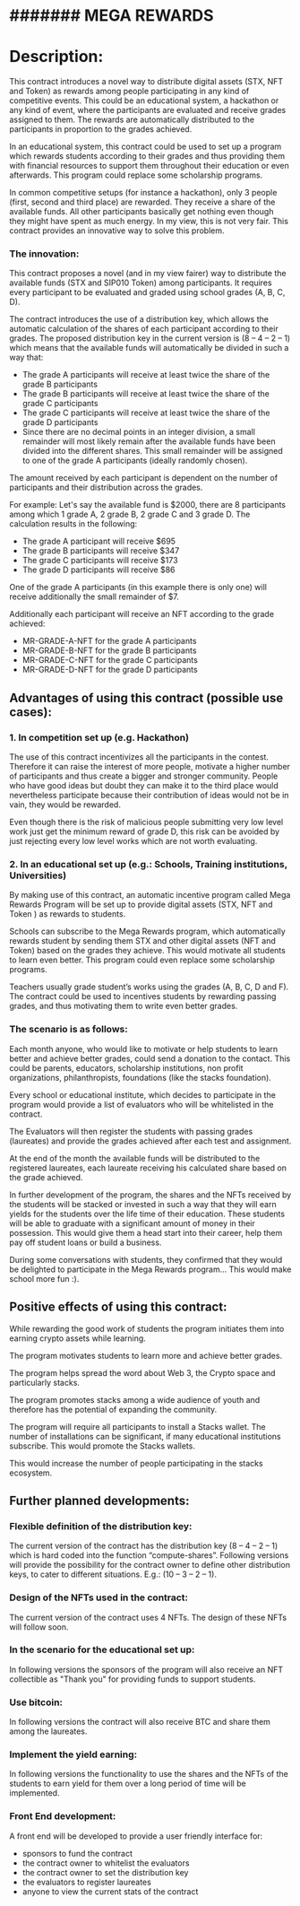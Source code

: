 
#                                       ####### MEGA REWARDS #######


# Description:

This contract introduces a novel way to distribute digital assets (STX, NFT and Token) as rewards among people participating in any kind of competitive events. This could be an educational system, a hackathon or any kind of event, where the participants are evaluated and receive grades assigned to them. The rewards are automatically distributed to the participants in proportion to the grades achieved.

In an educational system, this contract could be used to set up a program which rewards students according to their grades and thus providing them with financial resources to support them throughout their education or even afterwards. This program could replace some scholarship programs.

In common competitive setups (for instance a hackathon), only 3 people (first, second and third place) are rewarded. They receive a share of the available funds. All other participants basically get nothing even though they might have spent as much energy. In my view, this is not very fair. This contract provides an innovative way to solve this problem.


### The innovation:
This contract proposes a novel (and in my view fairer) way to distribute the available funds (STX and SIP010 Token) among participants. It requires every participant to be evaluated and graded using school grades (A, B, C, D).

The contract introduces the use of a distribution key, which allows the automatic calculation of the shares of each participant according to their grades. The proposed distribution key in the current version is (8 – 4 – 2 – 1) which means that the available funds will automatically be divided in such a way that:

- The grade A participants will receive at least twice the share of the grade B participants
- The grade B participants will receive at least twice the share of the grade C participants
- The grade C participants will receive at least twice the share of the grade D participants
- Since there are no decimal points in an integer division, a small remainder will most likely remain after the available funds have been divided into the different shares. This small remainder will be assigned to one of the grade A participants (ideally randomly chosen).

The amount received by each participant is dependent on the number of participants and their distribution across the grades.

For example: 
Let's say the available fund is $2000, there are 8 participants among which 1 grade A, 2 grade B, 2 grade C and 3 grade D. The calculation results in the following:

- The grade A participant will receive $695
- The grade B participants will receive $347
- The grade C participants will receive $173
- The grade D participants will receive $86

One of the grade A participants (in this example there is only one) will receive additionally the small remainder of $7. 

Additionally each participant will receive an NFT according to the grade achieved:
- MR-GRADE-A-NFT for the grade A participants
- MR-GRADE-B-NFT for the grade B participants
- MR-GRADE-C-NFT for the grade C participants
- MR-GRADE-D-NFT for the grade D participants


## Advantages of using this contract (possible use cases):

### 1. In competition set up (e.g. Hackathon)
The use of this contract incentivizes all the participants in the contest. Therefore it can raise the interest of more people, motivate a higher number of participants and thus create a bigger and stronger community. People who have good ideas but doubt they can make it to the third place would nevertheless participate because their contribution of ideas would not be in vain, they would be rewarded.

Even though there is the risk of malicious people submitting very low level work just get the
minimum reward of grade D, this risk can be avoided by just rejecting every low level works which are not worth evaluating.


### 2. In an educational set up (e.g.: Schools, Training institutions, Universities)
By making use of this contract, an automatic incentive program called Mega Rewards Program will be set up to provide digital assets (STX, NFT and Token ) as rewards to students.

Schools can subscribe to the Mega Rewards program, which automatically rewards student by
sending them STX and other digital assets (NFT and Token) based on the grades they achieve. This would motivate all students to learn even better. This program could even replace some scholarship programs.

Teachers usually grade student’s works using the grades (A, B, C, D and F). The contract could be used to incentives students by rewarding passing grades, and thus motivating them to write even better grades.



### The scenario is as follows:

Each month anyone, who would like to motivate or help students to learn better and achieve better grades, could send a donation to the contact. This could be parents, educators, scholarship institutions, non profit organizations, philanthropists, foundations (like the stacks foundation).

Every school or educational institute, which decides to participate in the program would provide a list of evaluators who will be whitelisted in the contract.

The Evaluators will then register the students with passing grades (laureates) and provide the grades achieved after each test and assignment.

At the end of the month the available funds will be distributed to the registered laureates, each laureate receiving his calculated share based on the grade achieved.

In further development of the program, the shares and the NFTs received by the students will be stacked or invested in such a way that they will earn yields for the students over the life time of their education. These students will be able to graduate with a significant amount of money in their possession. This would give them a head start into their career, help them pay off student loans or build a business.   

During some conversations with students, they confirmed that they would be delighted to participate in the Mega Rewards program… This would make school more fun :).



## Positive effects of using this contract:

While rewarding the good work of students the program initiates them into earning crypto assets while learning.

The program motivates students to learn more and achieve better grades.

The program helps spread the word about Web 3, the Crypto space and particularly stacks.

The program promotes stacks among a wide audience of youth and therefore has the potential of
expanding the community.

The program will require all participants to install a Stacks wallet. The number of installations can be significant, if many educational institutions subscribe. This would promote the Stacks wallets.

This would increase the number of people participating in the stacks ecosystem.



## Further planned developments:

### Flexible definition of the distribution key:

The current version of the contract has the distribution key (8 – 4 – 2 – 1) which is hard coded into the function “compute-shares”. Following versions will provide the possibility for the contract owner to define other distribution keys, to cater to different situations. E.g.: (10 – 3 – 2 – 1).



### Design of the NFTs used in the contract:

The current version of the contract uses 4 NFTs. The design of these NFTs will follow soon.



### In the scenario for the educational set up:

In following versions the sponsors of the program will also receive an NFT collectible as "Thank you" for providing funds to support students.


### Use bitcoin:
In following versions the contract will also receive BTC and share them among the laureates.


### Implement the yield earning:

In following versions the functionality to use the shares and the NFTs of the students to earn yield for them over a long period of time will be implemented. 


### Front End development:

A front end will be developed to provide a user friendly interface for:

- sponsors to fund the contract
- the contract owner to whitelist the evaluators
- the contract owner to set the distribution key
- the evaluators to register laureates
- anyone to view the current stats of the contract
